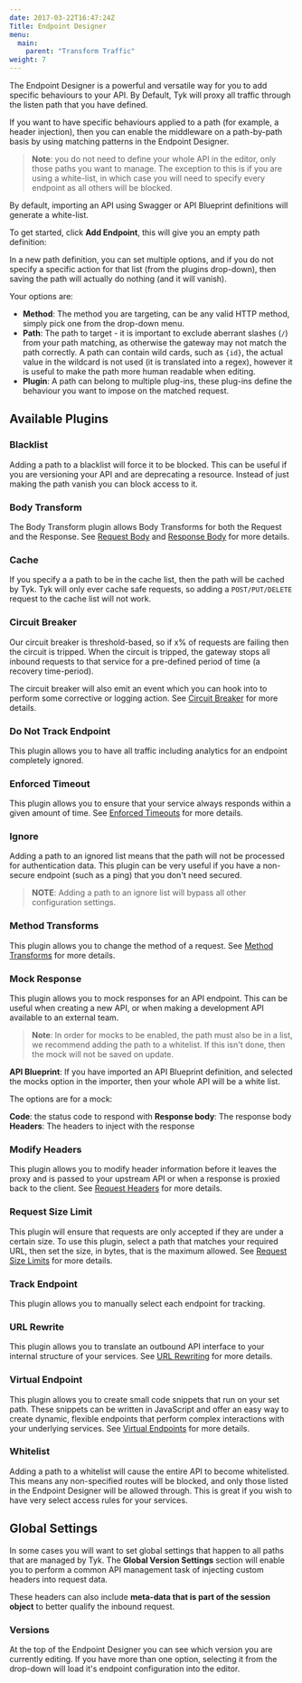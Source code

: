 ```yaml
---
date: 2017-03-22T16:47:24Z
Title: Endpoint Designer
menu:
  main:
    parent: "Transform Traffic"
weight: 7 
---
```




The Endpoint Designer is a powerful and versatile way for you to add specific behaviours to your API. By Default, Tyk will proxy all traffic through the listen path that you have defined.

If you want to have specific behaviours applied to a path (for example, a header injection), then you can enable the middleware on a path-by-path basis by using matching patterns in the Endpoint Designer.

> **Note**: you do not need to define your whole API in the editor, only those paths you want to manage. The exception to this is if you are using a white-list, in which case you will need to specify every endpoint as all others will be blocked.

By default, importing an API using Swagger or API Blueprint definitions will generate a white-list.

To get started, click **Add Endpoint**, this will give you an empty path definition:

In a new path definition, you can set multiple options, and if you do not specify a specific action for that list (from the plugins drop-down), then saving the path will actually do nothing (and it will vanish).

Your options are:

* **Method**: The method you are targeting, can be any valid HTTP method, simply pick one from the drop-down menu.
* **Path**: The path to target - it is important to exclude aberrant slashes (`/`) from your path matching, as otherwise the gateway may not match the path correctly. A path can contain wild cards, such as `{id}`, the actual value in the wildcard is not used (it is translated into a regex), however it is useful to make the path more human readable when editing.
* **Plugin**: A path can belong to multiple plug-ins, these plug-ins define the behaviour you want to impose on the matched request.

## <a name="plugins"></a>Available Plugins

### Blacklist

Adding a path to a blacklist will force it to be blocked. This can be useful if you are versioning your API and are deprecating a resource. Instead of just making the path vanish you can block access to it.

### Body Transform

The Body Transform plugin  allows Body Transforms for both the Request and the Response. See [Request Body](/docs/transform-traffic/request-body/) and [Response Body](/docs/transform-traffic/response-body/) for more details.

### Cache

If you specify a a path to be in the cache list, then the path will be cached by Tyk. Tyk will only ever cache safe requests, so adding a `POST/PUT/DELETE` request to the cache list will not work.

### Circuit Breaker

Our circuit breaker is threshold-based, so if x% of requests are failing then the circuit is tripped. When the circuit is tripped, the gateway stops all inbound requests to that service for a pre-defined period of time (a recovery time-period).

The circuit breaker will also emit an event which you can hook into to perform some corrective or logging action. See [Circuit Breaker](/docs/ensure-high-availability/circuit-breakers/) for more details.

### Do Not Track Endpoint

This plugin allows you to have all traffic including analytics for an endpoint completely ignored.

### Enforced Timeout

This plugin allows you to ensure that your service always responds within a given amount of time. See [Enforced Timeouts](/docs/ensure-high-availability/enforced-timeouts/) for more details.

### Ignore

Adding a path to an ignored list means that the path will not be processed for authentication data. This plugin can be very useful if you have a non-secure endpoint (such as a ping) that you don't need secured.

> **NOTE**: Adding a path to an ignore list will bypass all other configuration settings.

### Method Transforms

This plugin allows you to change the method of a request. See [Method Transforms](/docs/transform-traffic/request-method-transform/) for more details.

### Mock Response

This plugin allows you to mock responses for an API endpoint. This can be useful when creating a new API, or when making a development API available to an external team.

> **Note**: In order for mocks to be enabled, the path must also be in a list, we recommend adding the path to a whitelist. If this isn't done, then the mock will not be saved on update.

**API Blueprint**: If you have imported an API Blueprint definition, and selected the mocks option in the importer, then your whole API will be a white list.

The options are for a mock:

**Code**: the status code to respond with
**Response body**: The response body
**Headers**: The headers to inject with the response

### Modify Headers

This plugin allows you to modify header information before it leaves the proxy and is passed to your upstream API or when a response is proxied back to the client. See [Request Headers](/docs/transform-traffic/request-headers/) for more details.

### Request Size Limit

This plugin will ensure that requests are only accepted if they are under a certain size. To use this plugin, select a path that matches your required URL, then set the size, in bytes, that is the maximum allowed. See [Request Size Limits](/docs/control-limit-traffic/request-size-limits/) for more details.

### Track Endpoint

This plugin allows you to manually select each endpoint for tracking. 

### URL Rewrite

This plugin allows you to translate an outbound API interface to your internal structure of your services. See [URL Rewriting](/docs/transform-traffic/url-rewriting/) for more details.

### Virtual Endpoint

This plugin allows you to create small code snippets that run on your set path. These snippets can be written in JavaScript and offer an easy way to create dynamic, flexible endpoints that perform complex interactions with your underlying services. See [Virtual Endpoints](/docs/compose-apis/virtual-endpoints/) for more details.

### Whitelist

Adding a path to a  whitelist will cause the entire API to become whitelisted. This means any non-specified routes will be blocked, and only those listed in the Endpoint Designer will be allowed through. This is great if you wish to have very select access rules for your services.



## <a name="global"></a> Global Settings

In some cases you will want to set global settings that happen to all paths that are managed by Tyk. The **Global Version Settings** section will enable you to perform a common API management task of injecting custom headers into request data.

These headers can also include **meta-data that is part of the session object** to better qualify the inbound request.

### Versions

At the top of the Endpoint Designer you can see which version you are currently editing. If you have more than one option, selecting it from the drop-down will load it's endpoint configuration into the editor.